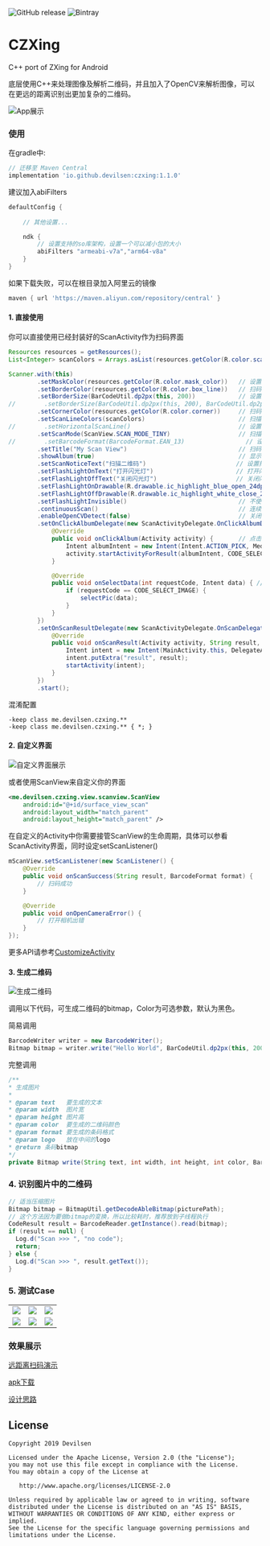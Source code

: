 ![GitHub release](https://img.shields.io/github/release/devilsen/czxing.svg)
![Bintray](https://img.shields.io/bintray/v/devilsen/Android/czxing?color=1E88E5&label=version)

# CZXing
C++ port of ZXing for Android

底层使用C++来处理图像及解析二维码，并且加入了OpenCV来解析图像，可以在更远的距离识别出更加复杂的二维码。

![App展示](https://github.com/devilsen/CZXing/blob/master/screenshots/scan_code.gif)

### 使用
在gradle中:
``` groovy
// 迁移至 Maven Central
implementation 'io.github.devilsen:czxing:1.1.0'
```
建议加入abiFilters
```gradle
defaultConfig {
    
    // 其他设置...

    ndk {
        // 设置支持的so库架构，设置一个可以减小包的大小
        abiFilters "armeabi-v7a","arm64-v8a"
    }
}
```
如果下载失败，可以在根目录加入阿里云的镜像
```gradle
maven { url 'https://maven.aliyun.com/repository/central' }
```

#### 1. 直接使用
你可以直接使用已经封装好的ScanActivity作为扫码界面
```java
Resources resources = getResources();
List<Integer> scanColors = Arrays.asList(resources.getColor(R.color.scan_side), resources.getColor(R.color.scan_partial), resources.getColor(R.color.scan_middle));

Scanner.with(this)
        .setMaskColor(resources.getColor(R.color.mask_color))   // 设置设置扫码框四周颜色
        .setBorderColor(resources.getColor(R.color.box_line))   // 扫码框边框颜色
        .setBorderSize(BarCodeUtil.dp2px(this, 200))            // 设置扫码框大小
//        .setBorderSize(BarCodeUtil.dp2px(this, 200), BarCodeUtil.dp2px(this, 100))     // 设置扫码框长宽（如果同时调用了两个setBorderSize方法优先使用上一个）
        .setCornerColor(resources.getColor(R.color.corner))     // 扫码框角颜色
        .setScanLineColors(scanColors)                          // 扫描线颜色（这是一个渐变颜色）
//        .setHorizontalScanLine()                              // 设置扫码线为水平方向（从左到右）
        .setScanMode(ScanView.SCAN_MODE_TINY)                   // 扫描区域 0：混合 1：只扫描框内 2：只扫描整个屏幕
//        .setBarcodeFormat(BarcodeFormat.EAN_13)                 // 设置扫码格式
        .setTitle("My Scan View")                               // 扫码界面标题
        .showAlbum(true)                                        // 显示相册(默认为true)
        .setScanNoticeText("扫描二维码")                         // 设置扫码文字提示
        .setFlashLightOnText("打开闪光灯")                       // 打开闪光灯提示
        .setFlashLightOffText("关闭闪光灯")                      // 关闭闪光灯提示
        .setFlashLightOnDrawable(R.drawable.ic_highlight_blue_open_24dp)       // 闪光灯打开时的样式
        .setFlashLightOffDrawable(R.drawable.ic_highlight_white_close_24dp)    // 闪光灯关闭时的样式
        .setFlashLightInvisible()                               // 不使用闪光灯图标及提示
        .continuousScan()                                       // 连续扫码，不关闭扫码界面
        .enableOpenCVDetect(false)                              // 关闭OpenCV探测，避免没有发现二维码也放大的现象，但是这样可能降低扫码的成功率，请结合业务关闭（默认开启）
        .setOnClickAlbumDelegate(new ScanActivityDelegate.OnClickAlbumDelegate() {
            @Override
            public void onClickAlbum(Activity activity) {       // 点击右上角的相册按钮
                Intent albumIntent = new Intent(Intent.ACTION_PICK, MediaStore.Images.Media.EXTERNAL_CONTENT_URI);
                activity.startActivityForResult(albumIntent, CODE_SELECT_IMAGE);
            }

            @Override
            public void onSelectData(int requestCode, Intent data) { // 选择图片返回的数据
                if (requestCode == CODE_SELECT_IMAGE) {
                    selectPic(data);
                }
            }
        })
        .setOnScanResultDelegate(new ScanActivityDelegate.OnScanDelegate() { // 接管扫码成功的数据
            @Override
            public void onScanResult(Activity activity, String result, BarcodeFormat format) {
                Intent intent = new Intent(MainActivity.this, DelegateActivity.class);
                intent.putExtra("result", result);
                startActivity(intent);
            }
        })
        .start();
```

混淆配置
```
-keep class me.devilsen.czxing.**
-keep class me.devilsen.czxing.** { *; }
```

#### 2. 自定义界面
![自定义界面展示](https://github.com/devilsen/CZXing/blob/master/screenshots/customize_scan_view.jpg)

或者使用ScanView来自定义你的界面
```xml
<me.devilsen.czxing.view.scanview.ScanView
    android:id="@+id/surface_view_scan"
    android:layout_width="match_parent"
    android:layout_height="match_parent" />
```

在自定义的Activity中你需要接管ScanView的生命周期，具体可以参看ScanActivity界面，同时设定setScanListener()
```java
mScanView.setScanListener(new ScanListener() {
    @Override
    public void onScanSuccess(String result, BarcodeFormat format) {
        // 扫码成功
    }

    @Override
    public void onOpenCameraError() {
        // 打开相机出错
    }
});
```

更多API请参考[CustomizeActivity](https://github.com/devilsen/CZXing/blob/master/sample/src/main/java/me/sam/czxing/CustomizeActivity.java)

#### 3. 生成二维码
![生成二维码](https://github.com/devilsen/CZXing/blob/master/screenshots/write_code.gif)

调用以下代码，可生成二维码的bitmap，Color为可选参数，默认为黑色。

简易调用

```java
BarcodeWriter writer = new BarcodeWriter();
Bitmap bitmap = writer.write("Hello World", BarCodeUtil.dp2px(this, 200), BarCodeUtil.dp2px(this, 200), Color.RED);
```

完整调用

```java
/**
* 生成图片
*
* @param text   要生成的文本
* @param width  图片宽
* @param height 图片高
* @param color  要生成的二维码颜色
* @param format 要生成的条码格式
* @param logo   放在中间的logo
* @return 条码bitmap
*/
private Bitmap write(String text, int width, int height, int color, BarcodeFormat format, Bitmap logo)

```

### 4. 识别图片中的二维码 

```java
// 适当压缩图片
Bitmap bitmap = BitmapUtil.getDecodeAbleBitmap(picturePath);
// 这个方法因为要做bitmap的变换，所以比较耗时，推荐放到子线程执行
CodeResult result = BarcodeReader.getInstance().read(bitmap);
if (result == null) {
  Log.d("Scan >>> ", "no code");
  return;
} else {
  Log.d("Scan >>> ", result.getText());
}
```



### 5. 测试Case

| | | |
:--:|:-:|:--:
![](https://github.com/devilsen/CZXing/blob/master/screenshots/case/test_bar_code.png)|![](https://github.com/devilsen/CZXing/blob/master/screenshots/case/test_black_boder.png)|![](https://github.com/devilsen/CZXing/blob/master/screenshots/case/test_color.png)
![](https://github.com/devilsen/CZXing/blob/master/screenshots/case/test_gray.png)|![](https://github.com/devilsen/CZXing/blob/master/screenshots/case/test_oblique.png)|![](https://github.com/devilsen/CZXing/blob/master/screenshots/case/test_oblique_2.png)

### 效果展示
[远距离扫码演示](https://www.bilibili.com/video/av59888116)

[apk下载](https://github.com/devilsen/CZXing/releases)

[设计思路](https://www.jianshu.com/p/e2866af44236)

## License

    Copyright 2019 Devilsen
    
    Licensed under the Apache License, Version 2.0 (the "License");
    you may not use this file except in compliance with the License.
    You may obtain a copy of the License at
    
       http://www.apache.org/licenses/LICENSE-2.0
    
    Unless required by applicable law or agreed to in writing, software
    distributed under the License is distributed on an "AS IS" BASIS,
    WITHOUT WARRANTIES OR CONDITIONS OF ANY KIND, either express or implied.
    See the License for the specific language governing permissions and
    limitations under the License.
